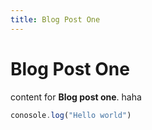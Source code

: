 ```yaml
---
title: Blog Post One
---
```


# Blog Post One

content for **Blog post one**. haha

```js
conosole.log("Hello world")
```
